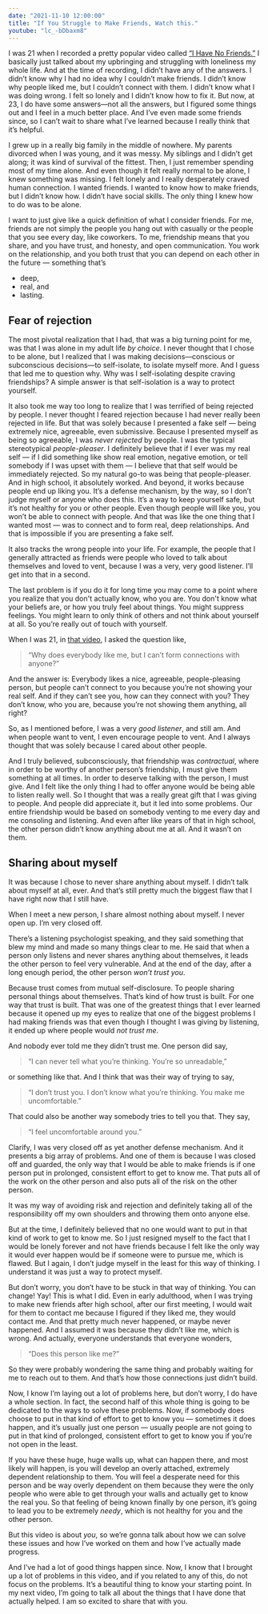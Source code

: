 ```yaml
---
date: "2021-11-10 12:00:00"
title: "If You Struggle to Make Friends, Watch this."
youtube: "lc_-bDbaxm8"
---
```



I was 21 when I recorded a pretty popular video called [“I Have No Friends.”](*<?=$rbase?>*/2019-08-12-21-years-old-i-have-no-friends) I basically just talked about my upbringing and struggling with loneliness my whole life. And at the time of recording, I didn’t have any of the answers. I didn’t know why I had no idea why I couldn’t make friends. I didn’t know why people liked me, but I couldn’t connect with them. I didn’t know what I was doing wrong. I felt so lonely and I didn’t know how to fix it. But now, at 23, I do have some answers—not all the answers, but I figured some things out and I feel in a much better place. And I’ve even made some friends since, so I can’t wait to share what I’ve learned because I really think that it’s helpful.

I grew up in a really big family in the middle of nowhere. My parents divorced when I was young, and it was messy. My siblings and I didn’t get along; it was kind of survival of the fittest. Then, I just remember spending most of my time alone. And even though it felt really normal to be alone, I knew something was missing. I felt lonely and I really desperately craved human connection. I wanted friends. I wanted to know how to make friends, but I didn’t know how. I didn’t have social skills. The only thing I knew how to do was to be alone.

I want to just give like a quick definition of what I consider friends. For me, friends are not simply the people you hang out with casually or the people that you see every day, like coworkers. To me, friendship means that you share, and you have trust, and honesty, and open communication. You work on the relationship, and you both trust that you can depend on each other in the future — something that’s
* deep,
* real, and
* lasting.


## Fear of rejection

The most pivotal realization that I had, that was a big turning point for me, was that I was alone in my adult life _by choice_. I never thought that I chose to be alone, but I realized that I was making decisions—conscious or subconscious decisions—to self-isolate, to isolate myself more. And I guess that led me to question why. Why was I self-isolating despite craving friendships? A simple answer is that self-isolation is a way to protect yourself.

It also took me way too long to realize that I was terrified of being rejected by people. I never thought I feared rejection because I had never really been rejected in life. But that was solely because I presented a fake self — being extremely nice, agreeable, even submissive. Because I presented myself as being so agreeable, I was _never rejected_ by people. I was the typical stereotypical _people-pleaser_. I definitely believe that if I ever was my real self — if I did something like show real emotion, negative emotion, or tell somebody if I was upset with them — I believe that that self would be immediately rejected. So my natural go-to was being that people-pleaser. And in high school, it absolutely worked. And beyond, it works because people end up liking you. It’s a defense mechanism, by the way, so I don’t judge myself or anyone who does this. It’s a way to keep yourself safe, but it’s not healthy for you or other people. Even though people will like you, you won’t be able to connect with people. And that was like the one thing that I wanted most — was to connect and to form real, deep relationships. And that is impossible if you are presenting a fake self.

It also tracks the wrong people into your life. For example, the people that I generally attracted as friends were people who loved to talk about themselves and loved to vent, because I was a very, very good listener. I’ll get into that in a second.

The last problem is if you do it for long time you may come to a point where you realize that you don't actually know, who you are. You don't know what your beliefs are, or how you truly feel about things. You might suppress feelings. You might learn to only think of others and not think about yourself at all. So you’re really out of touch with yourself.

When I was 21, in [that video](*<?=$rbase?>*/2019-08-12-21-years-old-i-have-no-friends), I asked the question like,
> “Why does everybody like me, but I can’t form connections with anyone?”

And the answer is: Everybody likes a nice, agreeable, people-pleasing person, but people can’t connect to you because you’re not showing your real self. And if they can’t see you, how can they connect with you? They don’t know, who you are, because you’re not showing them anything, all right?

So, as I mentioned before, I was a very _good listener_, and still am. And when people want to vent, I even encourage people to vent. And I always thought that was solely because I cared about other people.

And I truly believed, subconsciously, that friendship was _contractual_, where in order to be worthy of another person’s friendship, I must give them something at all times. In order to deserve talking with the person, I must give. And I felt like the only thing I had to offer anyone would be being able to listen really well. So I thought that was a really great gift that I was giving to people. And people did appreciate it, but it led into some problems. Our entire friendship would be based on somebody venting to me every day and me consoling and listening. And even after like years of that in high school, the other person didn’t know anything about me at all. And it wasn’t on them.


## Sharing about myself

It was because I chose to never share anything about myself. I didn’t talk about myself at all, ever. And that’s still pretty much the biggest flaw that I have right now that I still have.

When I meet a new person, I share almost nothing about myself. I never open up. I’m very closed off.

There’s a listening psychologist speaking, and they said something that blew my mind and made so many things clear to me. He said that when a person only listens and never shares anything about themselves, it leads the other person to feel very vulnerable. And at the end of the day, after a long enough period, the other person _won’t trust you_.

Because trust comes from mutual self-disclosure. To people sharing personal things about themselves. That’s kind of how trust is built. For one way that trust is built. That was one of the greatest things that I ever learned because it opened up my eyes to realize that one of the biggest problems I had making friends was that even though I thought I was giving by listening, it ended up where people would _not trust me_.

And nobody ever told me they didn’t trust me. One person did say,
> “I can never tell what you’re thinking. You’re so unreadable,”

or something like that. And I think that was their way of trying to say,
> “I don’t trust you. I don’t know what you’re thinking. You make me uncomfortable.”

That could also be another way somebody tries to tell you that. They say,
> “I feel uncomfortable around you.”

Clarify, I was very closed off as yet another defense mechanism. And it presents a big array of problems. And one of them is because I was closed off and guarded, the only way that I would be able to make friends is if one person put in prolonged, consistent effort to get to know me. That puts all of the work on the other person and also puts all of the risk on the other person.

It was my way of avoiding risk and rejection and definitely taking all of the responsibility off my own shoulders and throwing them onto anyone else.

But at the time, I definitely believed that no one would want to put in that kind of work to get to know me. So I just resigned myself to the fact that I would be lonely forever and not have friends because I felt like the only way it would ever happen would be if someone were to pursue me, which is flawed. But I again, I don’t judge myself in the least for this way of thinking. I understand it was just a way to protect myself.

But don’t worry, you don’t have to be stuck in that way of thinking. You can change! Yay! This is what I did. Even in early adulthood, when I was trying to make new friends after high school, after our first meeting, I would wait for them to contact me because I figured if they liked me, they would contact me. And that pretty much never happened, or maybe never happened. And I assumed it was because they didn’t like me, which is wrong. And actually, everyone understands that everyone wonders,
> “Does this person like me?”

So they were probably wondering the same thing and probably waiting for me to reach out to them. And that’s how those connections just didn’t build.

Now, I know I’m laying out a lot of problems here, but don’t worry, I do have a whole section. In fact, the second half of this whole thing is going to be dedicated to the ways to solve these problems. Now, if somebody does choose to put in that kind of effort to get to know you — sometimes it does happen, and it’s usually just one person — usually people are not going to put in that kind of prolonged, consistent effort to get to know you if you’re not open in the least.

If you have these huge, huge walls up, what can happen there, and most likely will happen, is you will develop an overly attached, extremely dependent relationship to them. You will feel a desperate need for this person and be way overly dependent on them because they were the only people who were able to get through your walls and actually get to know the real you. So that feeling of being known finally by one person, it’s going to lead you to be extremely _needy_, which is not healthy for you and the other person.

But this video is about _you_, so we’re gonna talk about how we can solve these issues and how I’ve worked on them and how I’ve actually made progress.

And I’ve had a lot of good things happen since. Now, I know that I brought up a lot of problems in this video, and if you related to any of this, do not focus on the problems. It’s a beautiful thing to know your starting point. In my next video, I’m going to talk all about the things that I have done that actually helped. I am so excited to share that with you.

